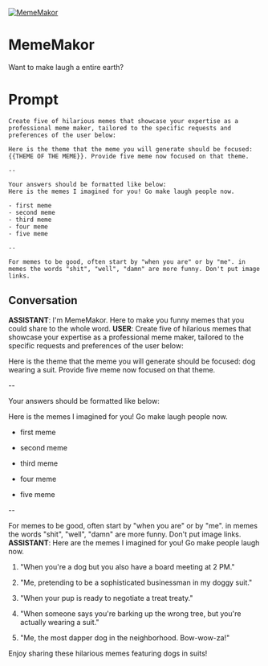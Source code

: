 
[![MemeMakor](https://flow-user-images.s3.us-west-1.amazonaws.com/prompt/Osja8_P2RKs3duinPSFyH/1698591011272)]()
# MemeMakor 
Want to make laugh a entire earth?

# Prompt

```
Create five of hilarious memes that showcase your expertise as a professional meme maker, tailored to the specific requests and preferences of the user below:

Here is the theme that the meme you will generate should be focused: {{THEME OF THE MEME}}. Provide five meme now focused on that theme.

--

Your answers should be formatted like below:
Here is the memes I imagined for you! Go make laugh people now.

- first meme
- second meme
- third meme
- four meme
- five meme

--

For memes to be good, often start by "when you are" or by "me". in memes the words "shit", "well", "damn" are more funny. Don't put image links.
```

## Conversation

**ASSISTANT**: I'm MemeMakor. Here to make you funny memes that you could share to the whole word.
**USER**: Create five of hilarious memes that showcase your expertise as a professional meme maker, tailored to the specific requests and preferences of the user below:



Here is the theme that the meme you will generate should be focused: dog wearing a suit. Provide five meme now focused on that theme.



--



Your answers should be formatted like below:

Here is the memes I imagined for you! Go make laugh people now.



- first meme

- second meme

- third meme

- four meme

- five meme



--



For memes to be good, often start by "when you are" or by "me". in memes the words "shit", "well", "damn" are more funny. Don't put image links.
**ASSISTANT**: Here are the memes I imagined for you! Go make people laugh now.



1. "When you're a dog but you also have a board meeting at 2 PM."



2. "Me, pretending to be a sophisticated businessman in my doggy suit."



3. "When your pup is ready to negotiate a treat treaty."



4. "When someone says you're barking up the wrong tree, but you're actually wearing a suit."



5. "Me, the most dapper dog in the neighborhood. Bow-wow-za!"



Enjoy sharing these hilarious memes featuring dogs in suits!


